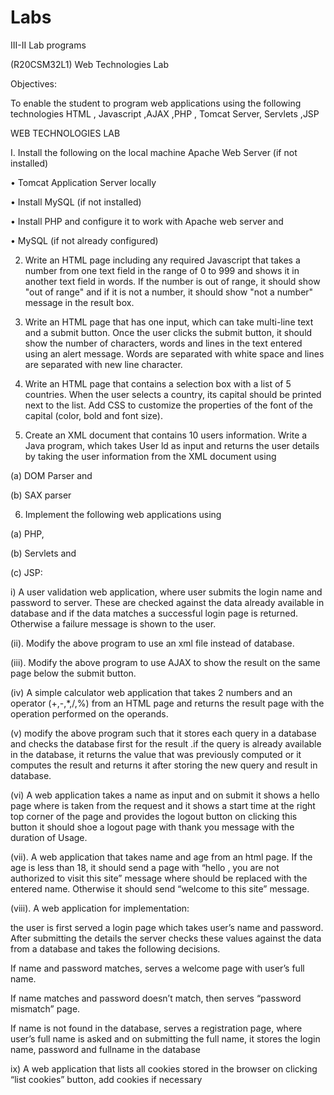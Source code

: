# Labs
III-II Lab programs

(R20CSM32L1) Web Technologies Lab

Objectives:

To enable the student to program web applications using the following technologies HTML ,
Javascript ,AJAX ,PHP , Tomcat Server, Servlets ,JSP

WEB TECHNOLOGIES LAB

I. Install the following on the local machine Apache Web Server (if not installed)

• Tomcat Application Server locally

• Install MySQL (if not installed)

• Install PHP and configure it to work with Apache web server and

• MySQL (if not already configured)

2. Write an HTML page including any required Javascript that takes a number from one text field in
the range of 0 to 999 and shows it in another text field in words. If the number is out of range, it
should show "out of range" and if it is not a number, it should show "not a number" message in the
result box.

3. Write an HTML page that has one input, which can take multi-line text and a submit button. Once
the user clicks the submit button, it should show the number of characters, words and lines in the
text entered using an alert message. Words are separated with white space and lines are separated
with new line character.

4. Write an HTML page that contains a selection box with a list of 5 countries. When the user selects a
country, its capital should be printed next to the list. Add CSS to customize the properties of the font of the
capital (color, bold and font size).

5. Create an XML document that contains 10 users information. Write a Java program, which takes
User ld as input and returns the user details by taking the user information from the XML document
using

(a) DOM Parser and

(b) SAX parser

6. Implement the following web applications using

(a) PHP,

(b) Servlets and

(c) JSP:

i) A user validation web application, where user submits the login name and password to server. These are checked against the data already available in database and if the data matches a successful login page is returned. Otherwise a failure message is shown to the user.

(ii). Modify the above program to use an xml file instead of database.

(iii). Modify the above program to use AJAX to show the result on the same page below the submit button.

(iv) A simple calculator web application that takes 2 numbers and an operator (+,-,*,/,%) from an HTML page and returns the result page with the operation performed on the operands.

(v) modify the above program such that it stores each query in a database and checks the database first for the result .if the query is already available in the database, it returns the value that was previously computed or it computes the result and returns it after storing the new query and result in database.

(vi) A web application takes a name as input and on submit it shows a hello<name> page where <name> is taken from the request and it shows a start time at the right top corner of the page and provides the logout button on clicking this button it should shoe a logout page with thank you<name> message with the duration of Usage.

(vii). A web application that takes name and age from an html page. If the age is less than 18, it should send a page with “hello <name>, you are not authorized to visit this site” message where <name> should be replaced with the entered name.  Otherwise it should send “welcome <name> to this site” message.

(viii). A web application for implementation:

the user is first served a login page which takes user’s name and password. After submitting the details the server checks these values against the data from a database and takes the following decisions.

If name and password matches, serves a welcome page with user’s full name.

If name matches and password doesn’t match, then serves “password mismatch” page.

If name is not found in the database, serves a registration page, where user’s full name is asked and on submitting the full name, it stores the login name, password and fullname in the database

ix) A web application that lists all cookies stored in the browser on clicking “list cookies” button, add cookies if necessary
